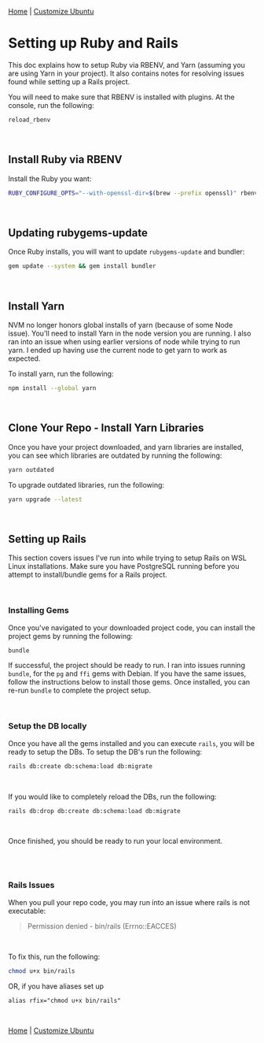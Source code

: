 [Home](README.md) | [Customize Ubuntu](customize-ubuntu.md#setup-for-ruby-and-rails)

# Setting up Ruby and Rails

This doc explains how to setup Ruby via RBENV, and Yarn (assuming you are using Yarn in your project). It also contains notes for resolving issues found while setting up a Rails project.

You will need to make sure that RBENV is installed with plugins. At the console, run the following:

```zsh
reload_rbenv
```

<br/>

## Install Ruby via RBENV

Install the Ruby you want:

```sh
RUBY_CONFIGURE_OPTS="--with-openssl-dir=$(brew --prefix openssl)" rbenv install 3.2.2 --verbose
```

<br/>

## Updating rubygems-update

Once Ruby installs, you will want to update `rubygems-update` and bundler:

```sh
gem update --system && gem install bundler
```
<br/>

## Install Yarn

NVM no longer honors global installs of yarn (because of some Node issue). You'll need to install Yarn in the node version you are running. I also ran into an issue when using earlier versions of node while trying to run yarn. I ended up having use the current node to get yarn to work as expected.

To install yarn, run the following:

```sh
npm install --global yarn
```

<br/>

## Clone Your Repo - Install Yarn Libraries

Once you have your project downloaded, and yarn libraries are installed, you can see which libraries are outdated by running the following:

```zsh
yarn outdated
```

To upgrade outdated libraries, run the following:

```zsh
yarn upgrade --latest
```

<br/>

## Setting up Rails

This section covers issues I've run into while trying to setup Rails on WSL Linux installations. Make sure you have PostgreSQL running before you attempt to install/bundle gems for a Rails project.

<br/>

### Installing Gems

Once you've navigated to your downloaded project code, you can install the project gems by running the following:

```zsh
bundle
```

If successful, the project should be ready to run. I ran into issues running `bundle`, for the `pg` and `ffi` gems with Debian. If you have the same issues, follow the instructions below to install those gems. Once installed, you can re-run `bundle` to complete the project setup.

<br/>

### Setup the DB locally

Once you have all the gems installed and you can execute `rails`, you will be ready to setup the DBs. To setup the DB's run the following:

```zsh
rails db:create db:schema:load db:migrate
```

<br/>

If you would like to completely reload the DBs, run the following:

```zsh
rails db:drop db:create db:schema:load db:migrate
```

<br/>

Once finished, you should be ready to run your local environment.

<br/><br/>

### Rails Issues

When you pull your repo code, you may run into an issue where rails is not executable:

> Permission denied - bin/rails (Errno::EACCES)

<br/>

To fix this, run the following:

```zsh
chmod u+x bin/rails
```

OR, if you have aliases set up

```
alias rfix="chmod u+x bin/rails"
```

<br/>

[Home](README.md) | [Customize Ubuntu](customize-ubuntu.md#setup-for-ruby-and-rails)
